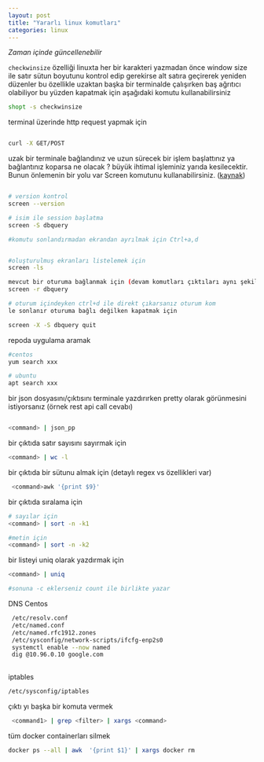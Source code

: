 ```yaml
---
layout: post
title: "Yararlı linux komutları"
categories: linux
---
```


*Zaman içinde güncellenebilir*


```checkwinsize``` özelliği linuxta her bir karakteri yazmadan önce window size ile satır sütun boyutunu kontrol edip gerekirse alt satıra geçirerek yeniden düzenler bu özellikle uzaktan başka bir terminalde çalışırken baş ağrıtıcı olabiliyor bu yüzden kapatmak için aşağıdaki komutu kullanabilirsiniz

```sh
shopt -s checkwinsize
```


terminal üzerinde http request yapmak için

```sh

curl -X GET/POST 

```

uzak bir terminale bağlandınız ve uzun sürecek bir işlem başlattınız ya bağlantınız koparsa ne olacak ? büyük ihtimal işleminiz yarıda kesilecektir. Bunun önlemenin bir yolu var Screen komutunu kullanabilirsiniz. ([kaynak](https://linuxize.com/post/how-to-use-linux-screen/))

```sh

# version kontrol
screen --version  

# isim ile session başlatma
screen -S dbquery

#komutu sonlandırmadan ekrandan ayrılmak için Ctrl+a,d


#oluşturulmuş ekranları listelemek için
screen -ls

mevcut bir oturuma bağlanmak için (devam komutları çıktıları aynı şekilde görüntülersiniz)
screen -r dbquery

# oturum içindeyken ctrl+d ile direkt çıkarsanız oturum kom
le sonlanır oturuma bağlı değilken kapatmak için

screen -X -S dbquery quit

```


repoda uygulama aramak

```sh
#centos
yum search xxx

# ubuntu
apt search xxx

```

bir json dosyasını/çıktısını terminale yazdırırken pretty olarak görünmesini istiyorsanız (örnek rest api call cevabı)


```sh

<command> | json_pp

```

bir çıktıda satır sayısını sayırmak için

```sh
<command> | wc -l
```

bir çıktıda bir sütunu almak için (detaylı regex vs özellikleri var)
```sh
 <command>awk '{print $9}'
```


bir çıktıda sıralama için
```sh
# sayılar için
<command> | sort -n -k1 

#metin için
<command> | sort -n -k2
```

bir listeyi uniq olarak yazdırmak için 
```sh
<command> | uniq

#sonuna -c eklerseniz count ile birlikte yazar

```


DNS  Centos

```sh
 /etc/resolv.conf
 /etc/named.conf
 /etc/named.rfc1912.zones
 /etc/sysconfig/network-scripts/ifcfg-enp2s0
 systemctl enable --now named
 dig @10.96.0.10 google.com
 
```


iptables

```sh
/etc/sysconfig/iptables
```

çıktı yı başka bir komuta vermek

```sh
 <command1> | grep <filter> | xargs <command>
```

tüm docker containerları silmek

```sh
docker ps --all | awk  '{print $1}' | xargs docker rm
```
